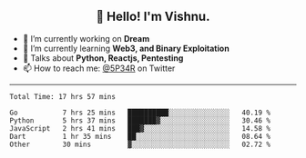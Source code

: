 <h2 align="center">👋 Hello! I'm Vishnu.</h2>


- 🔭 I’m currently working on **Dream**
- 🌱 I’m currently learning **Web3, and Binary Exploitation**
- 💬 Talks about **Python, Reactjs, Pentesting**
- 📫 How to reach me: [@5P34R](https://twitter.com/Vishnu27302693) on Twitter

---
<!--START_SECTION:waka-->

```text
Total Time: 17 hrs 57 mins

Go           7 hrs 25 mins   ██████████░░░░░░░░░░░░░░░   40.19 %
Python       5 hrs 37 mins   ███████▓░░░░░░░░░░░░░░░░░   30.46 %
JavaScript   2 hrs 41 mins   ███▓░░░░░░░░░░░░░░░░░░░░░   14.58 %
Dart         1 hr 35 mins    ██░░░░░░░░░░░░░░░░░░░░░░░   08.64 %
Other        30 mins         ▓░░░░░░░░░░░░░░░░░░░░░░░░   02.72 %
```

<!--END_SECTION:waka-->
